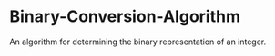# Binary-Conversion-Algorithm
An algorithm for determining the binary representation of an integer.

